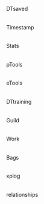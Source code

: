 DTsaved
######

Timestamp
######

Stats
######

pTools
######

eTools
######

DTtraining
######

Guild
######

Work
######

Bags
######

xplog
######

relationships
######

